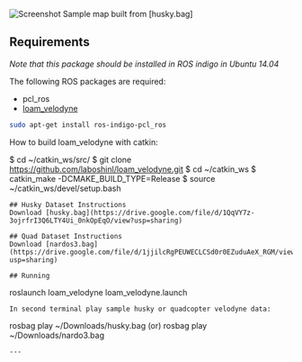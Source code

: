 ![Screenshot](/capture.bmp)
Sample map built from [husky.bag]

## Requirements
*Note that this package should be installed in ROS indigo in Ubuntu 14.04*

The following ROS packages are required:
- pcl_ros
- <a href="https://github.com/laboshinl/loam_velodyne.git">loam_velodyne</a>
```bash
sudo apt-get install ros-indigo-pcl_ros

```

How to build loam_velodyne with catkin:

$ cd ~/catkin_ws/src/
$ git clone https://github.com/laboshinl/loam_velodyne.git
$ cd ~/catkin_ws
$ catkin_make -DCMAKE_BUILD_TYPE=Release 
$ source ~/catkin_ws/devel/setup.bash

```
## Husky Dataset Instructions
Download [husky.bag](https://drive.google.com/file/d/1QqVY7z-3ojrfrI3Q6LTY4Ui_0nkOpEqO/view?usp=sharing)

## Quad Dataset Instructions
Download [nardos3.bag](https://drive.google.com/file/d/1jjilcRgPEUWECLCSd0r0EZuduAeX_RGM/view?usp=sharing)

## Running
```
roslaunch loam_velodyne loam_velodyne.launch
```
In second terminal play sample husky or quadcopter velodyne data:
```
rosbag play ~/Downloads/husky.bag
              (or)
rosbag play ~/Downloads/nardo3.bag
```
---
